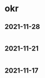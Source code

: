# okr

## 2021-11-28

<p>
    <img :src="$withBase('/okr/okr-1128.png')" alt="">
</p>

## 2021-11-21

<p>
    <img :src="$withBase('/okr/okr-1121.png')" alt="">
</p>

## 2021-11-17


<p>
    <img :src="$withBase('/okr/okr-1117.png')" alt="">
</p>
